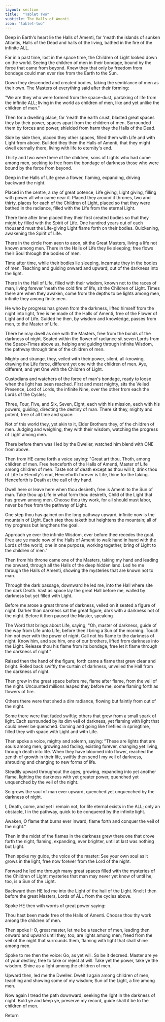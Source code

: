 ```yaml
---
layout: section
title:  "Tablet Two"
subtitle: The Halls of Amenti
icon: "tablet-two"
---
```

Deep in Earth's heart lie the Halls of Amenti,
far 'neath the islands of sunken Atlantis,
Halls of the Dead and halls of the living,
bathed in the fire of the infinite ALL.

Far in a past time, lost in the space time,
the Children of Light looked down on the world.
Seeing the children of men in their bondage,
bound by the force that came from beyond.
Knew they that only by freedom from bondage
could man ever rise from the Earth to the Sun.

Down they descended and created bodies,
taking the semblance of men as their own.
The Masters of everything said after their forming:

"We are they who were formed from the space-dust,
partaking of life from the infinite ALL;
living in the world as children of men,
like and yet unlike the children of men."

Then for a dwelling place, far 'neath the earth crust,
blasted great spaces they by their power,
spaces apart from the children of men.
Surrounded them by forces and power,
shielded from harm they the Halls of the Dead.

Side by side then, placed they other spaces,
filled them with Life and with Light from above.
Builded they then the Halls of Amenti,
that they might dwell eternally there,
living with life to eternity's end.

Thirty and two were there of the children,
sons of Lights who had come among men,
seeking to free from the bondage of darkness
those who were bound by the force from beyond.

Deep in the Halls of Life grew a flower, flaming,
expanding, driving backward the night.

Placed in the centre, a ray of great potence, Life
giving, Light giving, filling with power all who came near it.
Placed they around it thrones, two and thirty,
places for each of the Children of Light,
placed so that they were bathed in the radiance,
filled with the Life from the eternal Light.

There time after time placed they their first created bodies
so that they might by filled with the Spirit of Life.
One hundred years out of each thousand must the
Life-giving Light flame forth on their bodies.
Quickening, awakening the Spirit of Life.

There in the circle from aeon to aeon,
sit the Great Masters,
living a life not known among men.
There in the Halls of Life they lie sleeping;
free flows their Soul through the bodies of men.

Time after time, while their bodies lie sleeping,
incarnate they in the bodies of men.
Teaching and guiding onward and upward,
out of the darkness into the light.

There in the Hall of Life, filled with their wisdom,
known not to the races of man, living forever 'neath the cold
fire of life, sit the Children of Light.
Times there are when they awaken,
come from the depths to be lights among men,
infinite they among finite men.

He who by progress has grown from the darkness,
lifted himself from the night into light,
free is he made of the Halls of Amenti,
free of the Flower of Light and of Life.
Guided he then, by wisdom and knowledge,
passes from men, to the Master of Life.

There he may dwell as one with the Masters,
free from the bonds of the darkness of night.
Seated within the flower of radiance sit seven
Lords from the Space-Times above us,
helping and guiding through infinite Wisdom,
the pathway through time of the children of men.

Mighty and strange, they,
veiled with their power,
silent, all-knowing,
drawing the Life force,
different yet one with the
children of men.
Aye, different, and yet One
with the Children of Light.

Custodians and watchers of the force of man's bondage,
ready to loose when the light has been reached.
First and most mighty,
sits the Veiled Presence, Lord of Lords,
the infinite Nine,
over the other from each
the Lords of the Cycles;

Three, Four, Five, and Six, Seven, Eight,
each with his mission, each with his powers,
guiding, directing the destiny of man.
There sit they, mighty and potent,
free of all time and space.

Not of this world they,
yet akin to it,
Elder Brothers they,
of the children of men.
Judging and weighing,
they with their wisdom,
watching the progress
of Light among men.

There before them was I led by the Dweller,
watched him blend with ONE from above.

Then from HE came forth a voice saying:
"Great art thou, Thoth, among children of men.
Free henceforth of the Halls of Amenti,
Master of Life among children of men.
Taste not of death except as thou will it,
drink thou of Life to Eternity's end,
Henceforth forever is Life,
thine for the taking.
Henceforth is Death at the call of thy hand.

Dwell here or leave here when thou desireth,
free is Amenti to the Sun of man.
Take thou up Life in what form thou desireth,
Child of the Light that has grown among men.
Choose thou thy work, for all should must labor,
never be free from the pathway of Light.

One step thou has gained on the long pathway upward,
infinite now is the mountain of Light.
Each step thou taketh but heightens the mountain;
all of thy progress but lengthens the goal.

Approach ye ever the infinite Wisdom,
ever before thee recedes the goal.
Free are ye made now of the Halls of Amenti
to walk hand in hand with the Lords of the world,
one in one purpose, working together,
bring of Light to the children of men."

Then from his throne came one of the Masters,
taking my hand and leading me onward,
through all the Halls of the deep hidden land.
Led he me through the Halls of Amenti,
showing the mysteries that are known not to man.

Through the dark passage, downward he led me,
into the Hall where site the dark Death.
Vast as space lay the great Hall before me,
walled by darkness but yet filled with Light.

Before me arose a great throne of darkness,
veiled on it seated a figure of night.
Darker than darkness sat the great figure,
dark with a darkness not of the night.
Before it then paused the Master, speaking

The Word that brings about Life, saying;
"Oh, master of darkness,
guide of the way from Life unto Life,
before thee I bring a Sun of the morning.
Touch him not ever with the power of night.
Call not his flame to the darkness of night.
Know him, and see him,
one of our brothers,
lifted from darkness into the Light.
Release thou his flame from its bondage,
free let it flame through the darkness of night."

Raised then the hand of the figure,
forth came a flame that grew clear and bright.
Rolled back swiftly the curtain of darkness,
unveiled the Hall from the darkness of night.

Then grew in the great space before me,
flame after flame, from the veil of the night.
Uncounted millions leaped they before me,
some flaming forth as flowers of fire.

Others there were that shed a dim radiance,
flowing but faintly from out of the night.

Some there were that faded swiftly;
others that grew from a small spark of light.
Each surrounded by its dim veil of darkness,
yet flaming with light that could never be quenched.
Coming and going like fireflies in springtime,
filled they with space with Light and with Life.

Then spoke a voice, mighty and solemn, saying:
"These are lights that are souls among men,
growing and fading, existing forever,
changing yet living, through death into life.
When they have bloomed into flower,
reached the zenith of growth in their life,
swiftly then send I my veil of darkness,
shrouding and changing to new forms of life.

Steadily upward throughout the ages, growing,
expanding into yet another flame,
lighting the darkness with yet greater power,
quenched yet unquenched by the veil of the night.

So grows the soul of man ever upward,
quenched yet unquenched by the darkness of night.

I, Death, come, and yet I remain not,
for life eternal exists in the ALL;
only an obstacle, I in the pathway,
quick to be conquered by the infinite light.

Awaken, O flame that burns ever inward,
flame forth and conquer the veil of the night."

Then in the midst of the flames
in the darkness grew there one that
drove forth the night, flaming, expanding,
ever brighter, until at last was nothing but Light.

Then spoke my guide, the voice of the master:
See your own soul as it grows in the light,
free now forever from the Lord of the night.

Forward he led me through many great spaces
filled with the mysteries of the Children of Light;
mysteries that man may never yet know of until
he, too, is a Sun of the Light.

Backward then HE led me into the Light
of the hall of the Light.
Knelt I then before the great Masters,
Lords of ALL from the cycles above.

Spoke HE then with words of great power saying:

Thou hast been made free of the Halls of Amenti.
Choose thou thy work among the children of men.

Then spoke I:
O, great master,
let me be a teacher of men,
leading then onward and upward until they,
too, are lights among men;
freed from the veil of the night that surrounds them,
flaming with light that shall shine among men.

Spoke to me then the voice:
Go, as yet will. So be it decreed.
Master are ye of your destiny,
free to take or reject at will.
Take yet the power, take ye the wisdom.
Shine as a light among the children of men.

Upward then, led me the Dweller.
Dwelt I again among children of men,
teaching and showing some of my wisdom;
Sun of the Light, a fire among men.

Now again I tread the path downward,
seeking the light in the darkness of night.
Bold ye and keep ye, preserve my record,
guide shall it be to the children of men.



Return

